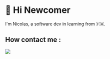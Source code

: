 # :wave: Hi Newcomer

I'm Nicolas, a software dev in learning from :fr:.


## How contact me :

[![](https://img.shields.io/badge/Linkedin-Link?style=plastic&logo=Linkedin&logoColor=black&labelColor=blue&color=black&link=https%3A%2F%2Fwww.linkedin.com%2Fin%2F)]('www/linkedin.comin/nicolas-puchois-6921061b8')